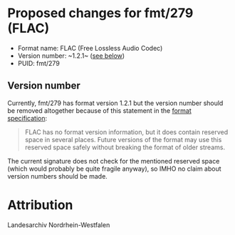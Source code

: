 # Proposed changes for fmt/279 (FLAC)

- Format name: FLAC (Free Lossless Audio Codec)
- Version number: ~1.2.1~ ([see below](#version-number))
- PUID: fmt/279

## Version number

Currently, fmt/279 has format version 1.2.1 but the version number should be
removed altogether because of this statement in the [format
specification](https://xiph.org/flac/format.html):

> FLAC has no format version information, but it does contain reserved space in
> several places. Future versions of the format may use this reserved space
> safely without breaking the format of older streams.

The current signature does not check for the mentioned reserved space (which
would probably be quite fragile anyway), so IMHO no claim about version numbers
should be made.

# Attribution

Landesarchiv Nordrhein-Westfalen
